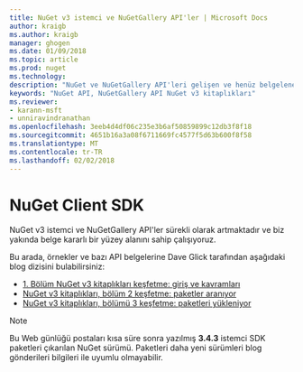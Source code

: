 ```yaml
---
title: NuGet v3 istemci ve NuGetGallery API'ler | Microsoft Docs
author: kraigb
ms.author: kraigb
manager: ghogen
ms.date: 01/09/2018
ms.topic: article
ms.prod: nuget
ms.technology: 
description: "NuGet ve NuGetGallery API'leri gelişen ve henüz belgelenen ancak örnekler Dave Glick'ın blogunda kullanılabilir."
keywords: "NuGet API, NuGetGallery API NuGet v3 kitaplıkları"
ms.reviewer:
- karann-msft
- unniravindranathan
ms.openlocfilehash: 3eeb4d4df06c235e3b6af50859899c12db3f8f18
ms.sourcegitcommit: 4651b16a3a08f6711669fc4577f5d63b600f8f58
ms.translationtype: MT
ms.contentlocale: tr-TR
ms.lasthandoff: 02/02/2018
---
```

# <a name="nuget-client-sdk"></a>NuGet Client SDK

NuGet v3 istemci ve NuGetGallery API'ler sürekli olarak artmaktadır ve biz yakında belge kararlı bir yüzey alanını sahip çalışıyoruz.

Bu arada, örnekler ve bazı API belgelerine Dave Glick tarafından aşağıdaki blog dizisini bulabilirsiniz:

- [1. Bölüm NuGet v3 kitaplıkları keşfetme: giriş ve kavramları](http://daveaglick.com/posts/exploring-the-nuget-v3-libraries-part-1)
- [NuGet v3 kitaplıkları, bölüm 2 keşfetme: paketler aranıyor](http://daveaglick.com/posts/exploring-the-nuget-v3-libraries-part-2)
- [NuGet v3 kitaplıkları, bölümü 3 keşfetme: paketleri yükleniyor](http://daveaglick.com/posts/exploring-the-nuget-v3-libraries-part-3)

> [!Note]
> Bu Web günlüğü postaları kısa süre sonra yazılmış **3.4.3** istemci SDK paketleri çıkarılan NuGet sürümü.
> Paketleri daha yeni sürümleri blog gönderileri bilgileri ile uyumlu olmayabilir.
